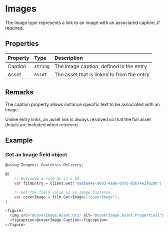 # Images

The Image type represents a link to an image with an associated caption, if required.

## Properties

| Property | Type | Description |
| :------- | :--- | :---------- |
| Caption | `string` | The image caption, defined in the entry |
| Asset | `Asset` | The asset that is linked to from the entry |

## Remarks

The caption property allows instance specific text to be associated with an image.

Unlike entry links, an asset link is always resolved so that the full asset details are included when retrieved.

## Example

### Get an Image field object

```cs
@using Zengenti.Contensis.Delivery;

@{
    // Retrieve a film by it's ID.
    var filmEntry = client.Get("0aabad4e-a083-4a88-bd75-b2674e2f8298");

    // Get the field value as an Image instance.
    var coverImage = film.Get<Image>("coverImage");
}

<figure>
  <img src="@coverImage.Asset.Uri" alt="@coverImage.Asset.Properties["altText"]" width="304" height="228">
  <figcaption>@coverImage.Caption</figcaption>
</figure>

```
